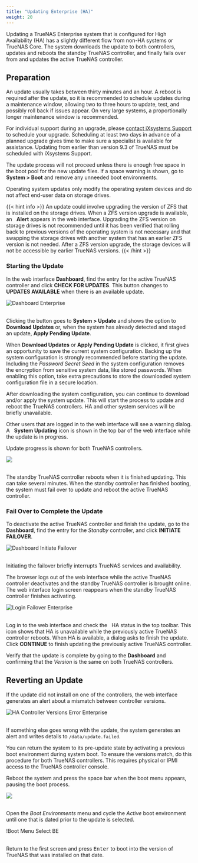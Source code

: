 ```yaml
---
title: "Updating Enterprise (HA)"
weight: 20
---
```


Updating a TrueNAS Enterprise system that is configured for High Availability (HA) has a slightly different flow from non-HA systems or TrueNAS Core.
The system downloads the update to both controllers, updates and reboots the standby TrueNAS controller, and finally fails over from and updates the active TrueNAS controller.

## Preparation

An update usually takes between thirty minutes and an hour.
A reboot is required after the update, so it is recommended to schedule updates during a maintenance window, allowing two to three hours to update, test, and possibly roll back if issues appear.
On very large systems, a proportionally longer maintenance window is recommended.

For individual support during an upgrade, please [contact iXsystems Support](/hub/initial-setup/support/#contacting-ixsystems-support) to schedule your upgrade.
Scheduling at least two days in advance of a planned upgrade gives time to make sure a specialist is available for assistance.
Updating from earlier than version 9.3 of TrueNAS must be scheduled with iXsystems Support.

The update process will not proceed unless there is enough free space in the boot pool for the new update files.
If a space warning is shown, go to **System > Boot** and remove any unneeded boot environments.

Operating system updates only modify the operating system devices and do not affect end-user data on storage drives.

{{< hint info >}}
An update could involve upgrading the version of ZFS that is installed on the storage drives.
When a ZFS version upgrade is available, an <i class="fas fa-bell" aria-hidden="true" title="Alert"></i>&nbsp; **Alert** appears in the web interface.
Upgrading the ZFS version on storage drives is not recommended until it has been verified that rolling back to previous versions of the operating system is not necessary and that swapping the storage drives with another system that has an earlier ZFS version is not needed.
After a ZFS version upgrade, the storage devices will not be accessible by earlier TrueNAS versions.
{{< /hint >}}

### Starting the Update

In the web interface **Dashboard**, find the entry for the active TrueNAS controller and click **CHECK FOR UPDATES**.
This button changes to **UPDATES AVAILABLE** when there is an available update.

![Dashboard Enterprise](/images/CORE/12.0/DashboardEnterprise.png "Dashboard Enterprise")
<br><br>

Clicking the button goes to **System > Update** and shows the option to **Download Updates** or, when the system has already detected and staged an update, **Apply Pending Update**.

When **Download Updates** or **Apply Pending Update** is clicked, it first gives an opportunity to save the current system configuration.
Backing up the system configuration is strongly recommended before starting the update.
Including the *Password Secret Seed* in the system configuration removes the encryption from sensitive system data, like stored passwords.
When enabling this option, take extra precautions to store the downloaded system configuration file in a secure location.

After downloading the system configuration, you can continue to download and/or apply the system update.
This will start the process to update and reboot the TrueNAS controllers.
HA and other system services will be briefly unavailable.

Other users that are logged in to the web interface will see a warning dialog.
A <i class="fas fa-arrow-alt-square-down" aria-hidden="true" title="Down Arrow"></i>&nbsp; **System Updating** icon is shown in the top bar of the web interface while the update is in progress.

Update progress is shown for both TrueNAS controllers.

<img src="/images/HA-UpdateProgress.png">
<br><br>

The standby TrueNAS controller reboots when it is finished updating.
This can take several minutes.
When the standby controller has finished booting, the system must fail over to update and reboot the active TrueNAS controller.

### Fail Over to Complete the Update

To deactivate the active TrueNAS controller and finish the update, go to the **Dashboard**, find the entry for the *Standby* controller, and click **INITIATE FAILOVER**.

![Dashboard Initiate Failover](/images/CORE/12.0/DashboardInitiateFailover.png "Dashboard Initiate Failover")
<br><br>

Initiating the failover briefly interrupts TrueNAS services and availability.

The browser logs out of the web interface while the active TrueNAS controller deactivates and the standby TrueNAS controller is brought online.
The web interface login screen reappears when the standby TrueNAS controller finishes activating.

![Login Failover Enterprise](/images/CORE/12.0/LoginFailoverEnterprise.png "Login Failover Enterprise")
<br><br>

Log in to the web interface and check the <i class="fas fa-cloud" aria-hidden="true" title="Cloud"></i>&nbsp; HA status in the top toolbar.
This icon shows that HA is unavailable while the previously active TrueNAS controller reboots.
When HA is available, a dialog asks to finish the update.
Click **CONTINUE** to finish updating the previously active TrueNAS controller.

Verify that the update is complete by going to the **Dashboard** and confirming that the *Version* is the same on both TrueNAS controllers.

## Reverting an Update

If the update did not install on one of the controllers, the web interface generates an alert about a mismatch between controller versions.

![HA Controller Versions Error Enterprise](/images/CORE/12.0/HAControllerVersionsErrorEnterprise.png "HA Controller Versions Error Enterprise")
<br><br>

If something else goes wrong with the update, the system generates an alert and writes details to `/data/update.failed`.

You can return the system to its pre-update state by activating a previous boot environment during system boot.
To ensure the versions match, do this procedure for both TrueNAS controllers.
This requires physical or IPMI access to the TrueNAS controller console.

Reboot the system and press the space bar when the boot menu appears, pausing the boot process.

<img src="/images/TN-BootMenu.png">
<br><br>

Open the *Boot Environments* menu and cycle the *Active* boot environment until one that is dated prior to the update is selected.

!Boot Menu Select BE[](/images/CORE/12.0/BootMenuSelectBE.png "Boot Menu Select BE")
<br><br>

Return to the first screen and press <kbd>Enter</kbd> to boot into the version of TrueNAS that was installed on that date.
